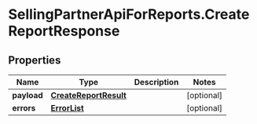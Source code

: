 # SellingPartnerApiForReports.CreateReportResponse

## Properties
Name | Type | Description | Notes
------------ | ------------- | ------------- | -------------
**payload** | [**CreateReportResult**](CreateReportResult.md) |  | [optional] 
**errors** | [**ErrorList**](ErrorList.md) |  | [optional] 
